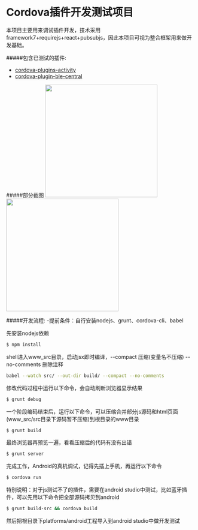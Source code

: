 Cordova插件开发测试项目
==============

本项目主要用来调试插件开发，技术采用framework7+requirejs+react+pubsubjs，因此本项目可视为整合框架用来做开发基础。

#####包含已测试的插件:
- [cordova-plugins-activity](https://github.com/cfansimon/cordova-plugins-activity)
- [cordova-plugin-ble-central](https://github.com/don/cordova-plugin-ble-central)

#####部分截图
<img src="https://raw.githubusercontent.com/cfansimon/framework7-react-requirejs/master/screenshot/Screenshot_2015-09-10-11-49-50.png" width="300px" />
<img src="https://raw.githubusercontent.com/cfansimon/framework7-react-requirejs/master/screenshot/Screenshot_2015-09-10-11-50-27.png" width="300px" />

#####开发流程:
-提前条件：自行安装nodejs、grunt、cordova-cli、babel

先安装nodejs依赖
```bash
$ npm install
```
shell进入www_src目录，启动jsx即时编译，--compact 压缩(变量名不压缩) --no-comments 删除注释
```bash
babel --watch src/ --out-dir build/ --compact --no-comments
```
修改代码过程中运行以下命令，会自动刷新浏览器显示结果
```bash
$ grunt debug
```
一个阶段编码结束后，运行以下命令，可以压缩合并部分js源码和html页面(www_src/src目录下源码暂不压缩)到根目录的www目录
```bash
$ grunt build
```
最终浏览器再预览一遍，看看压缩后的代码有没有出错
```bash
$ grunt server
```
完成工作，Android的真机调试，记得先插上手机，再运行以下命令
```bash
$ cordova run
```

特别说明：对于js测试不了的插件，需要在android studio中测试，比如蓝牙插件，可以先用以下命令把全部源码拷贝到android
```bash
$ grunt build-src && cordova build
```
然后把根目录下platforms/android工程导入到android studio中做开发测试
